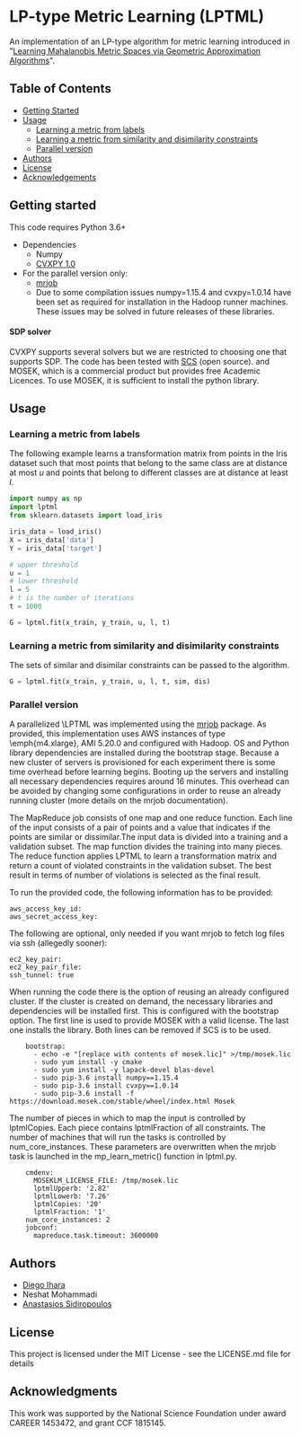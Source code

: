 # LP-type Metric Learning (LPTML)

An implementation of an LP-type algorithm for metric learning introduced in "[Learning Mahalanobis Metric Spaces via Geometric Approximation Algorithms](http://arxiv.org/)". 

## Table of Contents

* [Getting Started](#getting-started)
* [Usage](#usage)
  * [Learning a metric from labels](#learning-a-metric-from-labels)
  * [Learning a metric from similarity and disimilarity constraints](#learning-a-metric-from-similarity-and-disimilarity-constraints)  
  * [Parallel version](parallel-version)
* [Authors](#authors)
* [License](#license)
* [Acknowledgements](#acknowledgements)

## Getting started

This code requires Python 3.6+

* Dependencies
  * Numpy
  * [CVXPY 1.0](https://www.cvxpy.org/) 
* For the parallel version only:
  * [mrjob](https://github.com/Yelp/mrjob)
  * Due to some compilation issues numpy=1.15.4 and cvxpy=1.0.14 have been set as required for installation in the Hadoop runner machines. These issues may be solved in future releases of these libraries.

#### SDP solver
CVXPY supports several solvers but we are restricted to choosing one that supports SDP. The code has been tested with [SCS](http://github.com/cvxgrp/scs) (open source). and MOSEK, which is a commercial product but provides free Academic Licences. To use MOSEK, it is sufficient to install the python library.

## Usage
### Learning a metric from labels
The following example learns a transformation matrix from points in the Iris dataset such that most points that belong to the same class are at distance at most *u* and points that belong to different classes are at distance at least *l*.

```python
import numpy as np
import lptml
from sklearn.datasets import load_iris

iris_data = load_iris()
X = iris_data['data']
Y = iris_data['target']

# upper threshold
u = 1
# lower threshold
l = 5
# t is the number of iterations
t = 1000

G = lptml.fit(x_train, y_train, u, l, t)
```
### Learning a metric from similarity and disimilarity constraints

The sets of similar and disimilar constraints can be passed to the algorithm.
```python
G = lptml.fit(x_train, y_train, u, l, t, sim, dis)
```

### Parallel version

A parallelized \LPTML was implemented using the [mrjob](https://github.com/Yelp/mrjob) package. As provided, this implementation uses AWS instances of type \emph{m4.xlarge}, AMI 5.20.0 and configured with Hadoop. OS and Python library dependencies are installed during the bootstrap stage. Because a new cluster of servers is provisioned for each experiment there is some time overhead before learning begins. Booting up the servers and installing all necessary dependencies requires around 16 minutes. This overhead can be avoided by changing some configurations in order to reuse an already running cluster (more details on the mrjob documentation).

The MapReduce job consists of one map and one reduce function. Each line of the input consists of a pair of points and a value that indicates if the points are similar or dissimilar.The input data is divided into a training and a validation subset. The map function divides the training into many pieces. The reduce function applies LPTML to learn a transformation matrix and return a count of violated constraints in the validation subset. The best result in terms of number of violations is selected as the final result.

To run the provided code, the following information has to be provided:

```
aws_access_key_id:
aws_secret_access_key:
```

The following are optional, only needed if you want mrjob to fetch log files via ssh (allegedly sooner):
```
ec2_key_pair:
ec2_key_pair_file:
ssh_tunnel: true
```

When running the code there is the option of reusing an already configured cluster. If the cluster is created on demand, the necessary libraries and dependencies will be installed first. This is configured with the bootstrap option. The first line is used to provide MOSEK with a valid license. The last one installs the library. Both lines can be removed if SCS is to be used.
```
    bootstrap:
      - echo -e "[replace with contents of mosek.lic]" >/tmp/mosek.lic
      - sudo yum install -y cmake
      - sudo yum install -y lapack-devel blas-devel
      - sudo pip-3.6 install numpy==1.15.4
      - sudo pip-3.6 install cvxpy==1.0.14
      - sudo pip-3.6 install -f https://download.mosek.com/stable/wheel/index.html Mosek
```

The number of pieces in which to map the input is controlled by lptmlCopies. Each piece contains lptmlFraction of all constraints. The number of machines that will run the tasks is controlled by num_core_instances. These parameters are overwritten when the mrjob task is launched in the mp_learn_metric() function in lptml.py.

```
    cmdenv:
      MOSEKLM_LICENSE_FILE: /tmp/mosek.lic
      lptmlUpperb: '2.82'
      lptmlLowerb: '7.26'
      lptmlCopies: '20'
      lptmlFraction: '1'
    num_core_instances: 2
    jobconf:
      mapreduce.task.timeout: 3600000
```

## Authors
* [Diego Ihara](https://dihara2.people.uic.edu/)
* Neshat Mohammadi
* [Anastasios Sidiropoulos](http://sidiropoulos.org)

## License
This project is licensed under the MIT License - see the LICENSE.md file for details

## Acknowledgments
This work was supported by the National Science Foundation under award CAREER 1453472, and grant CCF 1815145.

